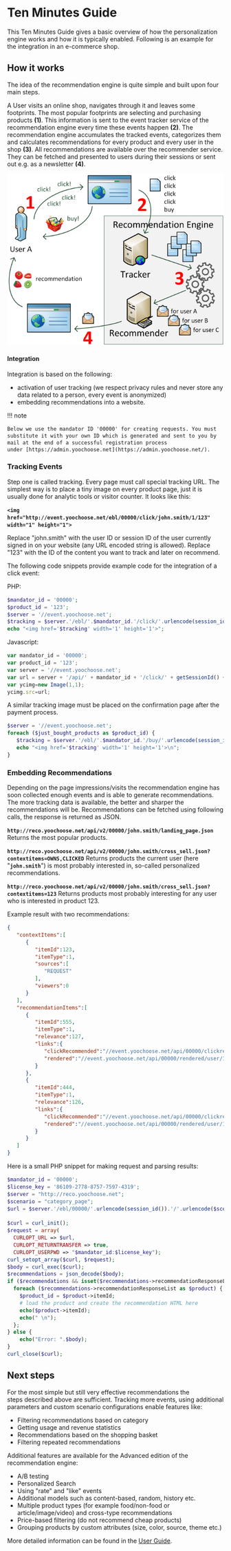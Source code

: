 # Ten Minutes Guide

This Ten Minutes Guide gives a basic overview of how the personalization engine works and how it is typically enabled. Following is an example for the integration in an e-commerce shop.

## How it works

The idea of the recommendation engine is quite simple and built upon four main steps.

A User visits an online shop, navigates through it and leaves some footprints. The most popular footprints are selecting and purchasing  products **(1)**. This information is sent to the event tracker service of the recommendation engine every time these events happen **(2)**. The recommendation engine accumulates the tracked events, categorizes them and calculates recommendations for every product and every user in the shop **(3)**. All recommendations are available over the recommender service. They can be fetched and presented to users during their sessions or sent out e.g. as a newsletter **(4)**.

![Overview of how recommendation works](img/recommendation_overview.png)

#### Integration

Integration is based on the following:

- activation of user tracking (we respect privacy rules and never store any data related to a person, every event is anonymized)
- embedding recommendations into a website.

!!! note

    Below we use the mandator ID '00000' for creating requests. You must substitute it with your own ID which is generated and sent to you by mail at the end of a successful registration process under [https://admin.yoochoose.net](https://admin.yoochoose.net/).

### Tracking Events

Step one is called tracking. Every page must call special tracking URL. The simplest way is to place a tiny image on every product page, just it is usually done for analytic tools or visitor counter. It looks like this:

**`<img href="http://event.yoochoose.net/ebl/00000/click/john.smith/1/123" width="1" height="1">`**

Replace "john.smith" with the user ID or session ID of the user currently signed in on your website (any URL encoded string is allowed).
Replace "123" with the ID of the content you want to track and later on recommend.

The following code snippets provide example code for the integration of a click event:

PHP:

``` php
$mandator_id = '00000';
$product_id = '123';
$server = '//event.yoochoose.net';
$tracking = $server.'/ebl/'.$mandator_id.'/click/'.urlencode(session_id()).'/1/'.$product_id;
echo "<img href='$tracking' width='1' height='1'>";
```

Javascript:

``` js
var mandator_id = '00000';
var product_id = '123';
var server = '//event.yoochoose.net';
var url = server + '/api/' + mandator_id + '/click/' + getSessionId() + '/1/' + product_id;
var ycimg=new Image(1,1);
ycimg.src=url;
```

A similar tracking image must be placed on the confirmation page after the payment process.

``` php
$server = '//event.yoochoose.net';
foreach ($just_bought_products as $product_id) {
   $tracking = $server.'/ebl/'.$mandator_id.'/buy/'.urlencode(session_id()).'/1/'.$product_id;
   echo "<img href='$tracking' width='1' height='1'>\n";
}
```

### Embedding Recommendations

Depending on the page impressions/visits the recommendation engine has soon collected enough events and is able to generate recommendations. The more tracking data is available, the better and sharper the recommendations will be. Recommendations can be fetched using following calls, the response is returned as JSON.

**`http://reco.yoochoose.net/api/v2/00000/john.smith/landing_page.json`**
Returns the most popular products.

**`http://reco.yoochoose.net/api/v2/00000/john.smith/cross_sell.json?contextitems=OWNS,CLICKED`** Returns products the current user (here "**`john.smith`**") is most probably interested in, so-called personalized recommendations.

**`http://reco.yoochoose.net/api/v2/00000/john.smith/cross_sell.json?contextitems=123`**
Returns products most probably interesting for any user who is interested in product 123.

Example result with two recommendations:

``` json
{
   "contextItems":[
      {
         "itemId":123,
         "itemType":1,
         "sources":[
            "REQUEST"
         ],
         "viewers":0
      }
   ],
   "recommendationItems":[
      {
         "itemId":555,
         "itemType":1,
         "relevance":127,
         "links":{
            "clickRecommended":"//event.yoochoose.net/api/00000/clickrecommended/user/1/555?scenario=landing_page&modelid=5768",
            "rendered":"//event.yoochoose.net/api/00000/rendered/user/1/555?scenario=landing_page&modelid=5768"
         }
      },
      {
         "itemId":444,
         "itemType":1,
         "relevance":126,
         "links":{
            "clickRecommended":"//event.yoochoose.net/api/00000/clickrecommended/user/1/444?scenario=landing_page&modelid=5768",
            "rendered":"//event.yoochoose.net/api/00000/rendered/user/1/444?scenario=landing_page&modelid=5768"
         }
      }
   ]
}
```

Here is a small PHP snippet for making request and parsing results:

``` php
$mandator_id = '00000';
$license_key = '86109-2778-8757-7597-4319';
$server = "http://reco.yoochoose.net";
$scenario = "category_page";
$url = $server.'/ebl/00000/'.urlencode(session_id()).'/'.urlencode($scenario).'.json';

$curl = curl_init();
$request = array(
  CURLOPT_URL => $url,
  CURLOPT_RETURNTRANSFER => true,
  CURLOPT_USERPWD => "$mandator_id:$license_key");
curl_setopt_array($curl, $request);
$body = curl_exec($curl);
$recommendations = json_decode($body);
if ($recommendations && isset($recommendations->recommendationResponseList)) {
  foreach ($recommendations->recommendationResponseList as $product) {
    $product_id = $product->itemId;
    # load the product and create the recommendation HTML here
    echo($product->itemId);
    echo(" \n");
  };
} else {
    echo("Error: ".$body);
}
curl_close($curl);
```

## Next steps

For the most simple but still very effective recommendations the steps described above are sufficient. Tracking more events, using additional parameters and custom scenario configurations enable features like:

- Filtering recommendations based on category
- Getting usage and revenue statistics
- Recommendations based on the shopping basket
- Filtering repeated recommendations

Additional features are available for the Advanced edition of the recommendation engine:

- A/B testing
- Personalized Search
- Using "rate" and "like" events
- Additional models such as content-based, random, history etc.
- Multiple product types (for example food/non-food or article/image/video) and cross-type recommendations
- Price-based filtering (do not recommend cheap products)
- Grouping products by custom attributes (size, color, source, theme etc.)

More detailed information can be found in the [User Guide](user_guide/introduction.md).
